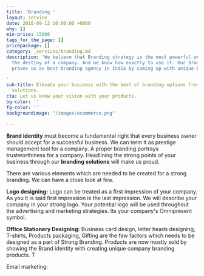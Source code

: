 ```yaml
---
title: 'Branding '
layout: service
date: 2018-09-13 16:00:00 +0000
why: []
min-price: 15000
tags_for_the_page: []
pricepackage: []
category: _services/branding.md
description: 'We believe that Branding strategy is the most powerful weapon to design
  the destiny of a company. And we know how exactly to use it. Our branding team always
  proves us as best branding agency in India by coming up with unique branding solutions.

'
sub-title: Elevate your business with the best of branding options from August Web
  solutions.
cta: Let us know your vision with your products.
bg-color: ''
fg-color: ''
backgroundimage: "/images/ecommerce.png"

---
```

**Brand identity** must become a fundamental right that every business owner should accept for a successful business. We can term it as prestige management tool for a company. A proper branding portrays trustworthiness for a company. Headlining the strong points of your business through our **branding solutions** will make us proud.

There are various elements which are needed to be created for a strong branding. We can have a close look at few.

**Logo designing:** Logo can be treated as a first impression of your company. As you it is said first impression is the last impression. We will describe your company in your strong logo. Your potential logo will be used throughout the advertising and marketing strategies. Its your company's Omnipresent symbol.

**Office Stationery Designing:** Business card design, letter heads designing, T-shirts, Products packaging, Gifting are the few factors which needs to be designed as a part of Strong Branding. Products are now mostly sold by showing the Brand identity with creating unique company branding products. T

Email marketing: